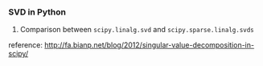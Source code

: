 ### SVD in Python  
1) Comparison between `scipy.linalg.svd` and `scipy.sparse.linalg.svds`  

reference: http://fa.bianp.net/blog/2012/singular-value-decomposition-in-scipy/  

